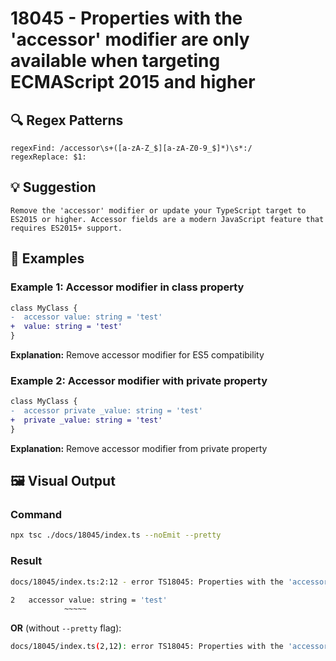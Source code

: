 # 18045 - Properties with the 'accessor' modifier are only available when targeting ECMAScript 2015 and higher

## 🔍 Regex Patterns
```regex
regexFind: /accessor\s+([a-zA-Z_$][a-zA-Z0-9_$]*)\s*:/
regexReplace: $1:
```

## 💡 Suggestion
```text
Remove the 'accessor' modifier or update your TypeScript target to ES2015 or higher. Accessor fields are a modern JavaScript feature that requires ES2015+ support.
```

## 📝 Examples

### Example 1: Accessor modifier in class property
```diff
class MyClass {
-  accessor value: string = 'test'
+  value: string = 'test'
}
```

**Explanation:** Remove accessor modifier for ES5 compatibility

### Example 2: Accessor modifier with private property
```diff
class MyClass {
-  accessor private _value: string = 'test'
+  private _value: string = 'test'
}
```

**Explanation:** Remove accessor modifier from private property

## 🖼️ Visual Output
### Command
```bash
npx tsc ./docs/18045/index.ts --noEmit --pretty
```

### Result
```bash
docs/18045/index.ts:2:12 - error TS18045: Properties with the 'accessor' modifier are only available when targeting ECMAScript 2015 and higher.

2   accessor value: string = 'test'
            ~~~~~
```

**OR** (without `--pretty` flag):

```bash
docs/18045/index.ts(2,12): error TS18045: Properties with the 'accessor' modifier are only available when targeting ECMAScript 2015 and higher.
```
